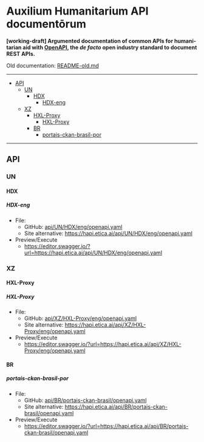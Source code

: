 # Auxilium Humanitarium API documentōrum
**[working-draft] <span lang="en">Argumented documentation of common APIs for
humanitarian aid with [OpenAPI](https://www.openapis.org/), the _de facto_
open industry standard to document REST APIs.</span>**

Old documentation: [README-old.md](README-old.md)

<!--
> Trivia:
> - "Auxilium humanitarium"
>   - https://la.wikipedia.org/wiki/Auxilium_humanitarium
> - "documentōrum"
>   - https://en.wiktionary.org/wiki/documentum#Latin
> API
>   - "applicātiōnem"
>      - https://en.wiktionary.org/wiki/applicatio#Latin
>   - "programma"
>      - https://en.wiktionary.org/wiki/programma#Italian
>   - "interface", inter- (“between”) +‎ face (“shape, figure, form”).
>      - "inter"
>        - https://en.wiktionary.org/wiki/inter-#Latin
>      - "faciem"
>        - https://en.wiktionary.org/wiki/facies#Latin
-->

---

<!-- TOC depthFrom:2 -->

- [API](#api)
    - [UN](#un)
        - [HDX](#hdx)
            - [HDX-eng](#hdx-eng)
    - [XZ](#xz)
        - [HXL-Proxy](#hxl-proxy)
            - [HXL-Proxy](#hxl-proxy-1)
        - [BR](#br)
            - [portais-ckan-brasil-por](#portais-ckan-brasil-por)

<!-- /TOC -->

---


## API

### UN

#### HDX

##### HDX-eng
- File:
  - GitHub: [api/UN/HDX/eng/openapi.yaml](api/UN/HDX/eng/openapi.yaml)
  - Site alternative: <https://hapi.etica.ai/api/UN/HDX/eng/openapi.yaml>
- Preview/Execute
  - <https://editor.swagger.io/?url=https://hapi.etica.ai/api/UN/HDX/eng/openapi.yaml>

### XZ

#### HXL-Proxy

##### HXL-Proxy
- File:
  - GitHub: [api/XZ/HXL-Proxy/eng/openapi.yaml](api/XZ/HXL-Proxy/eng/openapi.yaml)
  - Site alternative: <https://hapi.etica.ai/api/XZ/HXL-Proxy/eng/openapi.yaml>
- Preview/Execute
  - <https://editor.swagger.io/?url=https://hapi.etica.ai/api/XZ/HXL-Proxy/eng/openapi.yaml>

#### BR

##### portais-ckan-brasil-por

- File:
  - GitHub: [api/BR/portais-ckan-brasil/openapi.yaml](api/BR/portais-ckan-brasil/openapi.yaml)
  - Site alternative: <https://hapi.etica.ai/api/BR/portais-ckan-brasil/openapi.yaml>
- Preview/Execute
  - <https://editor.swagger.io/?url=https://hapi.etica.ai/api/BR/portais-ckan-brasil/openapi.yaml>